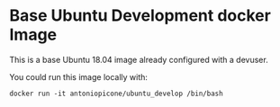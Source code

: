 # Base Ubuntu Development docker Image

This is a base Ubuntu 18.04 image already configured with a devuser.

You could run this image locally with:

`docker run -it antoniopicone/ubuntu_develop /bin/bash`